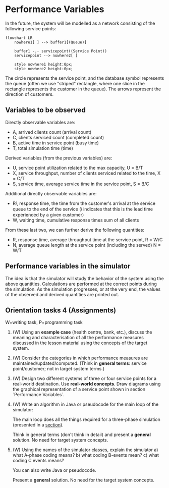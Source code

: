 # Performance Variables

In the future, the system will be modelled as a network consisting of the following service points:
```mermaid
flowchart LR
    nowhere1[ ] --> buffer1[(Queue)]

    buffer1 -.- servicepoint((Service Point))
    servicepoint --> nowhere2[ ]

    style nowhere1 height:0px;
    style nowhere2 height:0px;
```
The circle represents the service point, and the database symbol represents the queue (often we use "striped" rectangle, where one slice in the rectangle represents the customer in the queue). The arrows represent the direction of customers.

## Variables to be observed

Directly observable variables are:
- A, arrived clients count (arrival count)
- C, clients serviced count (completed count)
- B, active time in service point (busy time)
- T, total simulation time (time)

Derived variables (from the previous variables) are:
- U, service point utilization related to the max capacity, U = B/T
- X, service throughput, number of clients serviced related to the time, X = C/T
- S, service time, average service time in the service point, S = B/C

Additional directly observable variables are:
- R𝑖, response time, the time from the customer's arrival at the service queue to the end of the service (𝑖 indicates that this is the lead time experienced by a given customer)
- W, waiting time, cumulative response times sum of all clients

From these last two, we can further derive the following quantities:
- R, response time, average throughput time at the service point, R = W/C
- N, average queue length at the service point (including the served) N = W/T

## Performance variables in the simulator

The idea is that the simulator will study the behavior of the system using the above quantities. Calculations are performed at the correct points during the simulation. As the simulation progresses, or at the very end, the values of the observed and derived quantities are printed out.

## Orientation tasks 4 (Assignments)

W=writing task, P=programming task

1. (W) Using an **example case** (health centre, bank, etc.), discuss the meaning and characterisation of all the performance measures discussed in the lesson material using the concepts of the target system.

2. (W) Consider the categories in which performance measures are maintained/updated/computed. (Think in **general terms**: service point/customer; not in target system terms.)

3. (W) Design two different systems of three or four service points for a real-world destination. Use **real-world concepts**. Draw diagrams using the graphical representation of a service point shown in section ´Performance Variables´.

4. (W) Write an algorithm in Java or pseudocode for the main loop of the simulator:

    The main loop does all the things required for a three-phase simulation (presented in a [section](1.2_Three_Phase_Simulation.md)).

    Think in general terms (don't think in detail) and present a **general** solution. No need for target system concepts.

5. (W) Using the names of the simulator classes, explain the simulator
   a) what A-phase coding means?
   b) what coding B-events mean?
   c) what coding C events means?

    You can also write Java or pseudocode.

    Present a **general** solution. No need for the target system concepts.
